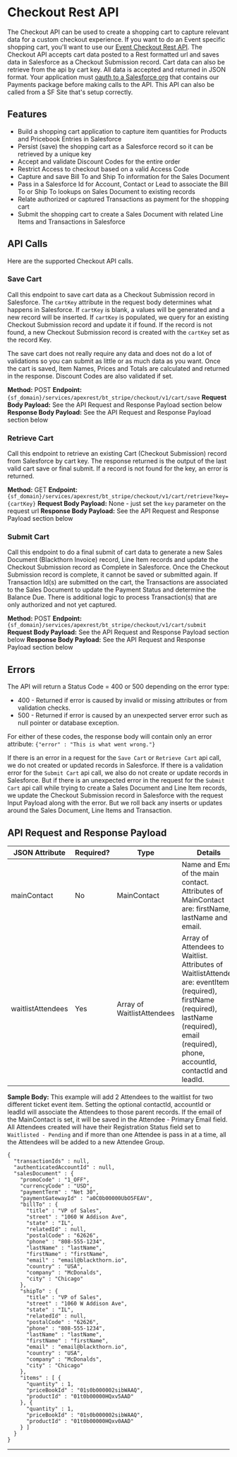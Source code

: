 # Checkout Rest API
The Checkout API can be used to create a shopping cart to capture relevant data for a custom checkout experience. If you want to do an Event specific shopping cart, you'll want to use our [Event Checkout Rest API](../events/events_checkout_api.md). The Checkout API accepts cart data posted to a Rest formatted url and saves data in Salesforce as a Checkout Submission record. Cart data can also be retrieve from the api by cart key. All data is accepted and returned in JSON format. Your application must [oauth to a Salesforce org](https://help.salesforce.com/articleView?id=connected_app_create_api_integration.htm&type=5) that contains our Payments package before making calls to the API. This API can also be called from a SF Site that's setup correctly.



## Features
- Build a shopping cart application to capture item quantities for Products and Pricebook Entries in Salesforce
- Persist (save) the shopping cart as a Salesforce record so it can be retrieved by a unique key
- Accept and validate Discount Codes for the entire order
- Restrict Access to checkout based on a valid Access Code
- Capture and save Bill To and Ship To information for the Sales Document
- Pass in a Salesforce Id for Account, Contact or Lead to associate the Bill To or Ship To lookups on Sales Document to existing records
- Relate authorized or captured Transactions as payment for the shopping cart
- Submit the shopping cart to create a Sales Document with related Line Items and Transactions in Salesforce



## API Calls
Here are the supported Checkout API calls.

### Save Cart
Call this endpoint to save cart data as a Checkout Submission record in Salesforce. The `cartKey` attribute in the request body determines what happens in Salesforce. If `cartKey` is blank, a values will be generated and a new record will be inserted. If `cartKey` is populated, we query for an existing Checkout Submission record and update it if found. If the record is not found, a new Checkout Submission record is created with the `cartKey` set as the 
record Key.

The save cart does not really require any data and does not do a lot of validations so you can submit as little or as much data as you want. Once the cart is saved, Item Names, Prices and Totals are calculated and returned in the response. Discount Codes are also validated if set.

**Method:** POST
**Endpoint:** `{sf_domain}/services/apexrest/bt_stripe/checkout/v1/cart/save`
**Request Body Payload:** See the API Request and Response Payload section below
**Response Body Payload:** See the API Request and Response Payload section below


### Retrieve Cart
Call this endpoint to retrieve an existing Cart (Checkout Submission) record from Salesforce by cart key. The response returned is the output of the last valid cart save or final submit. If a record is not found for the key, an error is returned.

**Method:** GET
**Endpoint:** `{sf_domain}/services/apexrest/bt_stripe/checkout/v1/cart/retrieve?key={cartKey}`
**Request Body Payload:** None - just set the `key` parameter on the request url
**Response Body Payload:** See the API Request and Response Payload section below


### Submit Cart
Call this endpoint to do a final submit of cart data to generate a new Sales Document (Blackthorn Invoice) record, Line Item records and update the Checkout Submission record as Complete in Salesforce. Once the Checkout Submission record is complete, it cannot be saved or submitted again. If Transaction Id(s) are submitted on the cart, the Transactions are associated to the Sales Document to update the Payment Status and determine the Balance Due. There is additional logic to process Transaction(s) that are only authorized and not yet captured.

**Method:** POST
**Endpoint:** `{sf_domain}/services/apexrest/bt_stripe/checkout/v1/cart/submit`
**Request Body Payload:** See the API Request and Response Payload section below
**Response Body Payload:** See the API Request and Response Payload section below


## Errors
The API will return a Status Code = 400 or 500 depending on the error type:
- 400 - Returned if error is caused by invalid or missing attributes or from validation checks.
- 500 - Returned if error is caused by an unexpected server error such as null pointer or database exception.

For either of these codes, the response body will contain only an error attribute:
`{"error" : "This is what went wrong."}`

If there is an error in a request for the `Save Cart` or `Retrieve Cart` api call, we do not created or updated records in Salesforce. If there is a validation error for the `Submit Cart` api call, we also do not create or update records in Salesforce. But if there is an unexpected error in the request for the `Submit Cart` api call while trying to create a Sales Document and Line Item records, we update the Checkout Submission record in Salesforce with the request Input Payload along with the error. But we roll back any inserts or updates around the Sales Document, Line Items and Transaction.


## API Request and Response Payload

JSON Attribute | Required? | Type | Details
----- | ----- | ----- | -----
mainContact | No | MainContact | Name and Email of the main contact. Attributes of MainContact are: firstName, lastName and email.
waitlistAttendees | Yes | Array of WaitlistAttendees | Array of Attendees to Waitlist. Attributes of WaitlistAttendee are: eventItemId (required), firstName (required), lastName (required), email (required), phone, accountId, contactId and leadId.



**Sample Body:** This example will add 2 Attendees to the waitlist for two different ticket event item. Setting the optional contactId, accountId or leadId will associate the Attendees to those parent records. If the email of the MainContact is set, it will be saved in the Attendee - Primary Email field. All Attendees created will have their Registration Status field set to `Waitlisted - Pending` and if more than one Attendee is pass in at a time, all the Attendees will be added to a new Attendee Group.
```
{
  "transactionIds" : null,
  "authenticatedAccountId" : null,
  "salesDocument" : {
    "promoCode" : "1_OFF",
    "currencyCode" : "USD",
    "paymentTerm" : "Net 30",
    "paymentGatewayId" : "a0C0b00000UbO5FEAV",
    "billTo" : {
      "title" : "VP of Sales",
      "street" : "1060 W Addison Ave",
      "state" : "IL",
      "relatedId" : null,
      "postalCode" : "62626",
      "phone" : "808-555-1234",
      "lastName" : "lastName",
      "firstName" : "firstName",
      "email" : "email@blackthorn.io",
      "country" : "USA",
      "company" : "McDonalds",
      "city" : "Chicago"
    },
    "shipTo" : {
      "title" : "VP of Sales",
      "street" : "1060 W Addison Ave",
      "state" : "IL",
      "relatedId" : null,
      "postalCode" : "62626",
      "phone" : "808-555-1234",
      "lastName" : "lastName",
      "firstName" : "firstName",
      "email" : "email@blackthorn.io",
      "country" : "USA",
      "company" : "McDonalds",
      "city" : "Chicago"
    },
    "items" : [ {
      "quantity" : 1,
      "priceBookId" : "01s0b000002sibWAAQ",
      "productId" : "01t0b00000HQxv5AAD"
    }, {
      "quantity" : 1,
      "priceBookId" : "01s0b000002sibWAAQ",
      "productId" : "01t0b00000HQxv0AAD"
    } ]
  }
}

```



***


